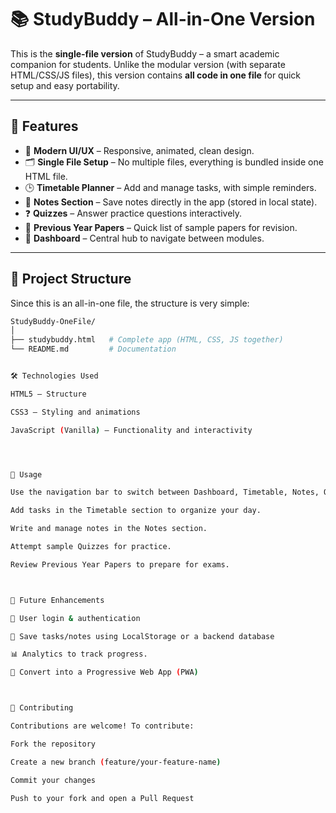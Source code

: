 # 📚 StudyBuddy – All-in-One Version

This is the **single-file version** of StudyBuddy – a smart academic companion for students.
Unlike the modular version (with separate HTML/CSS/JS files), this version contains **all code in one file** for quick setup and easy portability.  

---

## 🚀 Features  

- 🎨 **Modern UI/UX** – Responsive, animated, clean design.  
- 🗂 **Single File Setup** – No multiple files, everything is bundled inside one HTML file.  
- 🕒 **Timetable Planner** – Add and manage tasks, with simple reminders.  
- 📝 **Notes Section** – Save notes directly in the app (stored in local state).  
- ❓ **Quizzes** – Answer practice questions interactively.  
- 📑 **Previous Year Papers** – Quick list of sample papers for revision.  
- 📂 **Dashboard** – Central hub to navigate between modules.  

---

## 📂 Project Structure

Since this is an all-in-one file, the structure is very simple:  

```bash
StudyBuddy-OneFile/
│
├── studybuddy.html   # Complete app (HTML, CSS, JS together)
└── README.md         # Documentation


🛠️ Technologies Used

HTML5 – Structure

CSS3 – Styling and animations

JavaScript (Vanilla) – Functionality and interactivity




🎯 Usage

Use the navigation bar to switch between Dashboard, Timetable, Notes, Quizzes, and Papers.

Add tasks in the Timetable section to organize your day.

Write and manage notes in the Notes section.

Attempt sample Quizzes for practice.

Review Previous Year Papers to prepare for exams.



🌱 Future Enhancements

🔐 User login & authentication

💾 Save tasks/notes using LocalStorage or a backend database

📊 Analytics to track progress.

📱 Convert into a Progressive Web App (PWA)



🤝 Contributing

Contributions are welcome! To contribute:

Fork the repository

Create a new branch (feature/your-feature-name)

Commit your changes

Push to your fork and open a Pull Request
